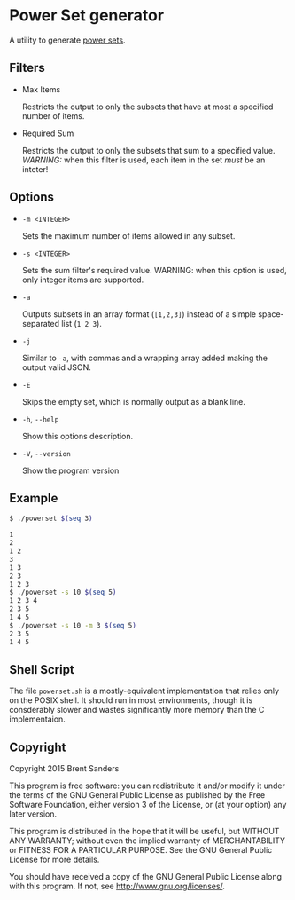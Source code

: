 Power Set generator
===================

A utility to generate [power sets](https://en.wikipedia.org/wiki/Power_set).

Filters
-------

  * Max Items

    Restricts the output to only the subsets that have
    at most a specified number of items.

  * Required Sum

    Restricts the output to only the subsets that sum
    to a specified value. *WARNING:* when this filter
    is used, each item in the set *must* be an inteter!

Options
-------

  * `-m <INTEGER>`

    Sets the maximum number of items allowed in any subset.

  * `-s <INTEGER>`

    Sets the sum filter's required value. WARNING: when this
    option is used, only integer items are supported.

  * `-a`

    Outputs subsets in an array format (`[1,2,3]`) instead
    of a simple space-separated list (`1 2 3`).

  * `-j`

    Similar to `-a`, with commas and a wrapping array added
    making the output valid JSON.

  * `-E`

    Skips the empty set, which is normally output as a blank line.

  * `-h`, `--help`

    Show this options description.

  * `-V`, `--version`

    Show the program version

Example
-------

```sh
$ ./powerset $(seq 3)

1
2
1 2
3
1 3
2 3
1 2 3
$ ./powerset -s 10 $(seq 5)
1 2 3 4
2 3 5
1 4 5
$ ./powerset -s 10 -m 3 $(seq 5)
2 3 5
1 4 5
```

Shell Script
------------

The file `powerset.sh` is a mostly-equivalent implementation
that relies only on the POSIX shell. It should run in most
environments, though it is consderably slower and wastes significantly
more memory than the C implementaion.


Copyright
---------

Copyright 2015 Brent Sanders

This program is free software: you can redistribute it and/or modify
it under the terms of the GNU General Public License as published by
the Free Software Foundation, either version 3 of the License, or
(at your option) any later version.

This program is distributed in the hope that it will be useful,
but WITHOUT ANY WARRANTY; without even the implied warranty of
MERCHANTABILITY or FITNESS FOR A PARTICULAR PURPOSE.  See the
GNU General Public License for more details.

You should have received a copy of the GNU General Public License
along with this program.  If not, see <http://www.gnu.org/licenses/>.

